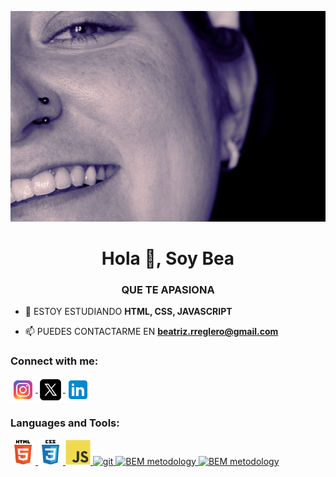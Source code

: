 ![Imagen decorativa de tu perfil](https://raw.githubusercontent.com/BeatrizRodriguezReglero/BeatrizRodriguezReglero/main/DSC09466.jpg)

<!-- Generado con https://rahuldkjain.github.io/gh-profile-readme-generator/ -->
<h1 align="center">Hola 👋, Soy Bea</h1>
<h3 align="center">QUE TE APASIONA</h3>

- 🌱 ESTOY ESTUDIANDO **HTML, CSS, JAVASCRIPT**

- 📫 PUEDES CONTACTARME EN **beatriz.rreglero@gmail.com**

<h3 align="left">Connect with me:</h3>

  <a href="https://www.instagram.com/" target="blank">
    <img align="center" src="https://raw.githubusercontent.com/BeatrizRodriguezReglero/BeatrizRodriguezReglero/3953671fa21a11ca7ac6858b6f87a7c54b876f1e/icons8-instagram%20(1).svg" height="40" width="40" />
  </a>

  <a href="https://twitter.com/url-de-twitter" target="blank">
      <img align="center" src="https://raw.githubusercontent.com/BeatrizRodriguezReglero/BeatrizRodriguezReglero/3953671fa21a11ca7ac6858b6f87a7c54b876f1e/icons8-twitterx.svg" alt="url-de-twitter" height="40" width="40" />
  </a>

  <a href="https://linkedin.com/in/url-de-linkedin" target="blank">
      <img align="center" src="https://raw.githubusercontent.com/BeatrizRodriguezReglero/BeatrizRodriguezReglero/3953671fa21a11ca7ac6858b6f87a7c54b876f1e/icons8-linkedin%20(1).svg" alt="url-de-linkedin" height="40" width="40" />
  </a>
</p>

<h3 align="left">Languages and Tools:</h3>
<p align="left">

 <a href="https://www.w3.org/html/" target="_blank" rel="noreferrer">
      <img src="https://raw.githubusercontent.com/devicons/devicon/master/icons/html5/html5-original-wordmark.svg" alt="html5" width="40" height="40"/> 
</a> 
<a href="https://www.w3.org/Style/CSS/" target="_blank" rel="noreferrer"> 
    <img src="https://raw.githubusercontent.com/devicons/devicon/master/icons/css3/css3-original-wordmark.svg" alt="css3" width="40" height="40"/> 
</a>

<a href="https://developer.mozilla.org/en-US/docs/Web/JavaScript" target="_blank" rel="noreferrer"> 
  <img src="https://raw.githubusercontent.com/devicons/devicon/master/icons/javascript/javascript-original.svg" alt="javascript" width="40" height="40"/> 
</a>

 <a href="https://git-scm.com/" target="_blank" rel="noreferrer"> 
    <img src="https://www.vectorlogo.zone/logos/git-scm/git-scm-icon.svg" alt="git" width="40" height="40"/> 
 </a>

  <a href="https://getbem.com/">
      <img src="http://jennyknuth.com/wp-content/uploads/2018/03/BEM-1.png" target="_blank" rel="noreferrer" width="40" height="40" alt="BEM metodology">
  </a>

  <a href="https://sass-lang.com/">
      <img src="https://upload.wikimedia.org/wikipedia/commons/thumb/9/96/Sass_Logo_Color.svg/2560px-Sass_Logo_Color.svg.png" target="_blank" rel="noreferrer" width="40" alt="BEM metodology">
  </a>

